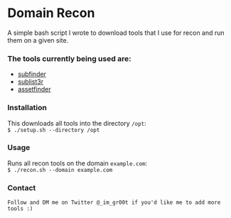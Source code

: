 # Domain Recon
A simple bash script I wrote to download tools that I use for recon and run them on a given site.

### The tools currently being used are:
- [subfinder](https://github.com/subfinder/subfinder)
- [sublist3r](https://github.com/aboul3la/Sublist3r)
- [assetfinder](https://github.com/tomnomnom/assetfinder)

### Installation
This downloads all tools into the directory `/opt`:  
`$ ./setup.sh --directory /opt`

### Usage
Runs all recon tools on the domain `example.com`:  
`$ ./recon.sh --domain example.com`

### Contact
`Follow and DM me on Twitter @_im_gr00t if you'd like me to add more tools :)`

